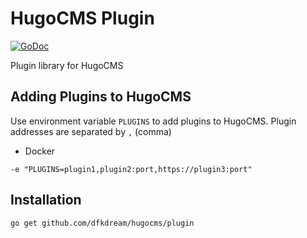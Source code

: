 # HugoCMS Plugin
[![GoDoc](https://godoc.org/github.com/dfkdream/hugocms/plugin?status.svg)](https://godoc.org/github.com/dfkdream/hugocms/plugin)

Plugin library for HugoCMS
## Adding Plugins to HugoCMS
Use environment variable `PLUGINS` to add plugins to HugoCMS.
Plugin addresses are separated by `,` (comma)
* Docker
```shell script
-e "PLUGINS=plugin1,plugin2:port,https://plugin3:port"
```
## Installation
```shell script
go get github.com/dfkdream/hugocms/plugin
```
